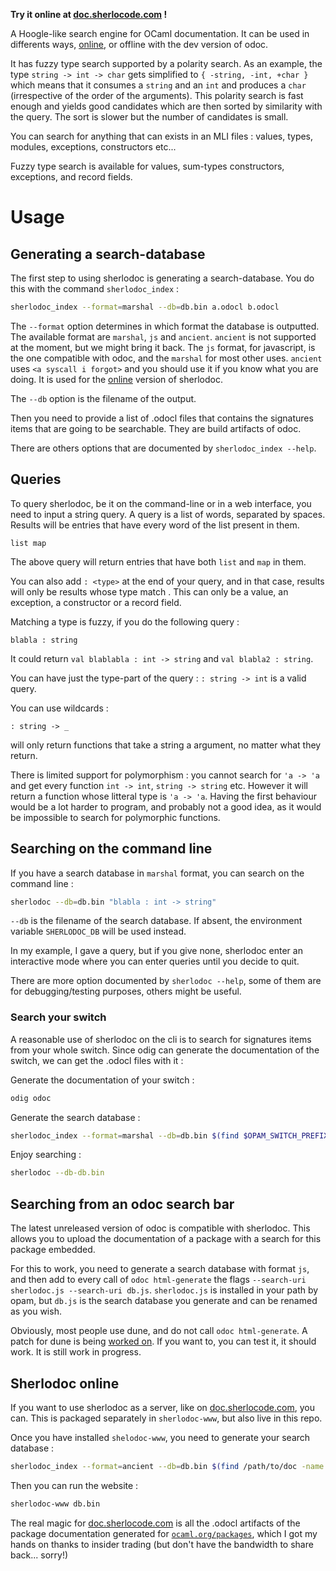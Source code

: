 **Try it online at [doc.sherlocode.com](https://doc.sherlocode.com) !**

A Hoogle-like search engine for OCaml documentation. It can be used in
differents ways, [online](https://doc.sherlocode.com), or offline with
the dev version of odoc.

It has fuzzy type search supported by a polarity search. As an example, the type
`string -> int -> char` gets simplified to `{ -string, -int, +char }` which
means that it consumes a `string` and an `int` and produces a `char`
(irrespective of the order of the arguments). This polarity search is fast
enough and yields good candidates which are then sorted by similarity with the
query. The sort is slower but the number of candidates is small.

You can search for anything that can exists in an MLI files : values, types,
modules, exceptions, constructors etc...

Fuzzy type search is available for values, sum-types constructors, exceptions,
and record fields.

# Usage

## Generating a search-database

The first step to using sherlodoc is generating a search-database. You do this
with the command `sherlodoc_index` :

```bash
sherlodoc_index --format=marshal --db=db.bin a.odocl b.odocl
```

The `--format` option determines in which format the database is outputted. The
available format are `marshal`, `js` and `ancient`. `ancient` is not supported
at the moment, but we might bring it back. The `js` format, for javascript, is
the one compatible with odoc, and the `marshal` for most other uses. `ancient`
uses `<a syscall i forgot>` and you should use it if you know what you are
doing. It is used for the [online](https://doc.sherlocode.com) version of
sherlodoc.

The `--db` option is the filename of the output.

Then you need to provide a list of .odocl files that contains the signatures
items that are going to be searchable. They are build artifacts of odoc.

There are others options that are documented by `sherlodoc_index --help`.

## Queries

To query sherlodoc, be it on the command-line or in a web interface, you need
to input a string query. A query is a list of words, separated by spaces.
Results will be entries that have every word of the list present in them.

```
list map
```

The above query will return entries that have both `list` and `map` in them.

You can also add `: <type>` at the end of your query, and in that case, results
will only be results whose type match <type>. This can only be a value, an
exception, a constructor or a record field.

Matching a type is fuzzy, if you do the following query :

```
blabla : string
```

It could return `val blablabla : int -> string` and `val blabla2 : string`.

You can have just the type-part of the query : `: string -> int` is a valid
query.

You can use wildcards :

```
: string -> _
```

will only return functions that take a string a argument, no matter what they
return.

There is limited support for polymorphism : you cannot search for `'a -> 'a` and
get every function `int -> int`, `string -> string` etc. However it will return
a function whose litteral type is `'a -> 'a`. Having the first behaviour would
be a lot harder to program, and probably not a good idea, as it would be
impossible to search for polymorphic functions.

## Searching on the command line

If you have a search database in `marshal` format, you can search on the command
line :

```bash
sherlodoc --db=db.bin "blabla : int -> string"
```

`--db` is the filename of the search database. If absent, the environment
variable `SHERLODOC_DB` will be used instead.

In my example, I gave a query, but if you give none, sherlodoc enter an
interactive mode where you can enter queries until you decide to quit.

There are more option documented by `sherlodoc --help`, some of them are for
debugging/testing purposes, others might be useful.

### Search your switch

A reasonable use of sherlodoc on the cli is to search for signatures items from
your whole switch. Since odig can generate the documentation of the switch, we
can get the .odocl files with it :

Generate the documentation of your switch :

```bash
odig odoc
```

Generate the search database :

```bash
sherlodoc_index --format=marshal --db=db.bin $(find $OPAM_SWITCH_PREFIX/var/cache/odig/odoc -name "*.odocl")
```

Enjoy searching :

```bash
sherlodoc --db-db.bin
```

## Searching from an odoc search bar

The latest unreleased version of odoc is compatible with sherlodoc. This allows
you to upload the documentation of a package with a search for this package
embedded.

For this to work, you need to generate a search database with format `js`, and
then add to every call of `odoc html-generate` the flags `--search-uri
sherlodoc.js --search-uri db.js`. `sherlodoc.js` is installed in your path by
opam, but `db.js` is the search database you generate and can be renamed as you
wish.

Obviously, most people use dune, and do not call `odoc html-generate`. A patch
for dune is being [worked
on](https://github.com/emileTrotignon/dune/tree/sherlodune). If you want to, you
can test it, it should work. It is still work in progress.

## Sherlodoc online

If you want to use sherlodoc as a server, like on
[doc.sherlocode.com](https://doc.sherlocode.com), you can. This is packaged
separately in `sherlodoc-www`, but also live in this repo.

Once you have installed `shelodoc-www`, you need to generate your search database :

```bash
sherlodoc_index --format=ancient --db=db.bin $(find /path/to/doc -name "*.odocl")
```

Then you can run the website :

```bash
sherlodoc-www db.bin
```

The real magic for [doc.sherlocode.com](https://doc.sherlocode.com) is all the
.odocl artifacts of the package documentation generated for
[`ocaml.org/packages`](https://ocaml.org/packages), which I got my hands on
thanks to insider trading (but don't have the bandwidth to share back... sorry!)
